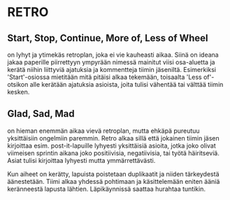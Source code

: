 # RETRO

## Start, Stop, Continue, More of, Less of Wheel

on lyhyt ja ytimekäs retroplan, joka ei vie kauheasti aikaa. Siinä on ideana jakaa paperille piirrettyyn ympyrään nimessä mainitut viisi osa-aluetta ja kerätä niihin liittyviä ajatuksia ja kommentteja tiimin jäseniltä. Esimerkiksi 'Start'-osiossa mietitään mitä pitäisi alkaa tekemään, toisaalta 'Less of'-otsikon alle kerätään ajatuksia asioista, joita tulisi vähentää tai välttää tiimin kesken.

## Glad, Sad, Mad

on hieman enemmän aikaa vievä retroplan, mutta ehkäpä pureutuu yksittäisiin ongelmiin paremmin. Retro alkaa sillä että jokainen tiimin jäsen kirjoittaa esim. post-it-lapuille lyhyesti yksittäisiä asioita, jotka joko olivat viimeisen sprintin aikana joko positiivisia, negatiivisia, tai työtä häiritseviä. Asiat tulisi kirjoittaa lyhyesti mutta ymmärrettävästi.

Kun aiheet on kerätty, lapuista poistetaan duplikaatit ja niiden tärkeydestä äänestetään. Tiimi alkaa yhdessä pohtimaan ja käsittelemään eniten ääniä keränneestä lapusta lähtien. Läpikäynnissä saattaa hurahtaa tuntikin.
